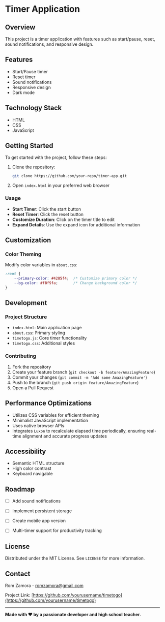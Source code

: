 # Timer Application

## Overview
This project is a timer application with features such as start/pause, reset, sound notifications, and responsive design.

## Features
- Start/Pause timer
- Reset timer
- Sound notifications
- Responsive design
- Dark mode

## Technology Stack
- HTML
- CSS
- JavaScript

## Getting Started
To get started with the project, follow these steps:

1. Clone the repository:
   ```sh
   git clone https://github.com/your-repo/timer-app.git
   ```

2. Open `index.html` in your preferred web browser

### Usage

- **Start Timer**: Click the start button
- **Reset Timer**: Click the reset button
- **Customize Duration**: Click on the timer title to edit
- **Expand Details**: Use the expand icon for additional information

## Customization

### Color Theming

Modify color variables in `about.css`:
```css
:root {
    --primary-color: #4285f4;  /* Customize primary color */
    --bg-color: #f8f9fa;       /* Change background color */
}
```

## Development

### Project Structure

- `index.html`: Main application page
- `about.css`: Primary styling
- `timetogo.js`: Core timer functionality
- `timetogo.css`: Additional styles

### Contributing

1. Fork the repository
2. Create your feature branch (`git checkout -b feature/AmazingFeature`)
3. Commit your changes (`git commit -m 'Add some AmazingFeature'`)
4. Push to the branch (`git push origin feature/AmazingFeature`)
5. Open a Pull Request

## Performance Optimizations

- Utilizes CSS variables for efficient theming
- Minimalist JavaScript implementation
- Uses native browser APIs
- Integrates `Luxon` to recalculate elapsed time periodically, ensuring real-time alignment and accurate progress updates

## Accessibility

- Semantic HTML structure
- High color contrast
- Keyboard navigable

## Roadmap

- [ ] Add sound notifications
- [ ] Implement persistent storage
- [ ] Create mobile app version
- [ ] Multi-timer support for productivity tracking


## License

Distributed under the MIT License. See `LICENSE` for more information.

## Contact

Rom Zamora - [romzamora@gmail.com](mailto:romzamora@gmail.com)

Project Link: [https://github.com/yourusername/timetogo](https://github.com/yourusername/timetogo)

---

**Made with ❤️ by a passionate developer and high school teacher.**
